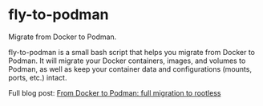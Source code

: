 # fly-to-podman
Migrate from Docker to Podman.

fly-to-podman is a small bash script that helps you migrate from Docker to Podman. It will migrate your Docker containers, images, and volumes to Podman, as well as keep your container data and configurations (mounts, ports, etc.) intact.

Full blog post: [From Docker to Podman: full migration to rootless](https://www.edu4rdshl.dev/posts/from-docker-to-podman-full-migration-to-rootless/)